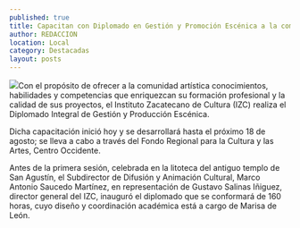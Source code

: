 ```yaml
---
published: true
title: Capacitan con Diplomado en Gestión y Promoción Escénica a la comunidad artística
author: REDACCION
location: Local
category: Destacadas
layout: posts
---
```


![](http://i.imgur.com/dxvbo6gm.jpg)Con el propósito de ofrecer a la comunidad artística conocimientos, habilidades y competencias que enriquezcan su formación profesional y la calidad de sus proyectos, el Instituto Zacatecano de Cultura (IZC) realiza el Diplomado Integral de Gestión y Producción Escénica.

Dicha capacitación inició hoy y se desarrollará hasta el próximo 18 de agosto; se lleva a cabo a través del Fondo Regional para la Cultura y las Artes, Centro Occidente.

Antes de la primera sesión, celebrada en la litoteca del antiguo templo de San Agustín, el Subdirector de Difusión y Animación Cultural, Marco Antonio Saucedo Martínez, en representación de Gustavo Salinas Iñiguez, director general del IZC, inauguró el diplomado que se conformará de 160 horas, cuyo diseño y coordinación académica está a cargo de Marisa de León.
